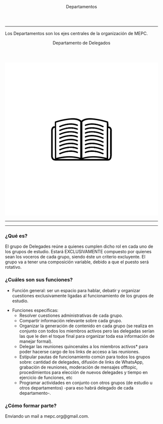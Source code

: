 <header>Departamentos</header>
<hr />
<p>
  Los Departamentos son los ejes centrales de la organización de MEPC.
</p>
</section>
<section class="main-section" id="delegados">
<header>Departamento de Delegados</header>
<div class="img-container">
  <img src="img/delegados.png" alt="Logo de Delegados MEPC" />
</div>
<hr />
<hr />
<h3>¿Qué es?</h3>
<p>
  El grupo de Delegades reúne a quienes cumplen dicho rol en cada uno de
  los grupos de estudio. Estará EXCLUSIVAMENTE compuesto por quienes
  sean los voceros de cada grupo, siendo éste un criterio excluyente. El
  grupo va a tener una composición variable, debido a que el puesto será
  rotativo.
</p>
<h3>¿Cuáles son sus funciones?</h3>
<ul class="properties">
  <li>
    Función general: ser un espacio para hablar, debatir y organizar
    cuestiones exclusivamente ligadas al funcionamiento de los grupos de
    estudio.
  </li>
</ul>
<ul class="properties">
  <li>
    Funciones específicas:
    <ul>
      <li>Resolver cuestiones administrativas de cada grupo.</li>
      <li>Compartir información relevante sobre cada grupo.</li>
      <li>
        Organizar la generación de contenido en cada grupo (se realiza
        en conjunto con todos los miembros activos pero las delegadas
        serían las que le den el toque final para organizar toda esa
        información de manejar formal).
      </li>
      <li>
        Delegar las reuniones quincenales a los miembros activos* para
        poder hacerse cargo de los links de acceso a las reuniones.
      </li>
      <li>
        Estipular pautas de funcionamiento común para todos los grupos
        sobre: cantidad de delegades, difusión de links de WhatsApp,
        grabación de reuniones, moderación de mensajes offtopic,
        procedimientos para elección de nuevos delegades y tiempo en
        ejercicio de funciones, etc
      </li>
      <li>
        Programar actividades en conjunto con otros grupos (de estudio u
        otros departamentos) -para eso habrá delegado de cada
        departamento-.
      </li>
    </ul>
  </li>
</ul>
<h3>¿Cómo formar parte?</h3>
<p>Enviando un mail a mepc.org@gmail.com.</p>
